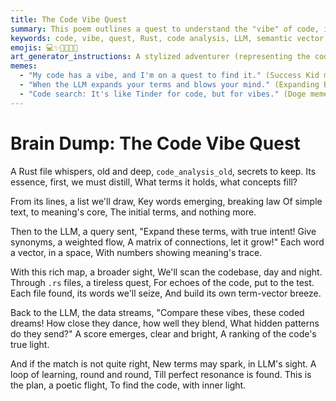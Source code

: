 ```yaml
---
title: The Code Vibe Quest
summary: This poem outlines a quest to understand the "vibe" of code, involving extracting terms from Rust files, expanding them with an LLM to create a semantic vector space, and then using this map to find resonant code within the codebase. It describes an iterative process of learning and refinement to achieve "perfect resonance."
keywords: code, vibe, quest, Rust, code analysis, LLM, semantic vector space, terms, embeddings, resonance, iterative, learning, refinement, patterns, meaning
emojis: 💻✨🧠🌌🔎🔄
art_generator_instructions: A stylized adventurer (representing the code analyzer) embarking on a quest through a fantastical landscape made of glowing lines of Rust code. The adventurer is holding a map that transforms into a shimmering "semantic vector space" as an LLM (represented by a wise, glowing oracle) expands terms. The adventurer then uses this map to find other glowing code blocks that resonate with a similar "vibe." The overall feeling should be one of intellectual adventure, discovery, and the pursuit of deeper meaning in code.
memes:
  - "My code has a vibe, and I'm on a quest to find it." (Success Kid meme)
  - "When the LLM expands your terms and blows your mind." (Expanding Brain meme)
  - "Code search: It's like Tinder for code, but for vibes." (Doge meme)
---
```

# Brain Dump: The Code Vibe Quest

A Rust file whispers, old and deep,
`code_analysis_old`, secrets to keep.
Its essence, first, we must distill,
What terms it holds, what concepts fill?

From its lines, a list we'll draw,
Key words emerging, breaking law
Of simple text, to meaning's core,
The initial terms, and nothing more.

Then to the LLM, a query sent,
"Expand these terms, with true intent!
Give synonyms, a weighted flow,
A matrix of connections, let it grow!"
Each word a vector, in a space,
With numbers showing meaning's trace.

With this rich map, a broader sight,
We'll scan the codebase, day and night.
Through `.rs` files, a tireless quest,
For echoes of the code, put to the test.
Each file found, its words we'll seize,
And build its own term-vector breeze.

Back to the LLM, the data streams,
"Compare these vibes, these coded dreams!
How close they dance, how well they blend,
What hidden patterns do they send?"
A score emerges, clear and bright,
A ranking of the code's true light.

And if the match is not quite right,
New terms may spark, in LLM's sight.
A loop of learning, round and round,
Till perfect resonance is found.
This is the plan, a poetic flight,
To find the code, with inner light.